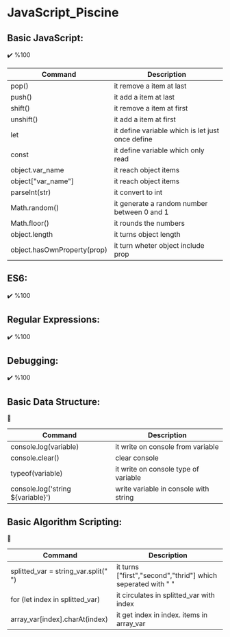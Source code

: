 # JavaScript_Piscine

## Basic JavaScript:
:heavy_check_mark: %100

| Command | Description |
| --- | --- |
| pop() | it remove a item at last |
| push() | it add a item at last |
| shift() | it remove a item at first |
| unshift() | it add a item at first |
| let | it define variable which is let just once define |
| const | it define variable which only read |
| object.var_name | it reach object items |
| object["var_name"] | it reach object items |
| parseInt(str) | it convert to int |
| Math.random() | it generate a random number between 0 and 1 |
| Math.floor() | it rounds the numbers|
| object.length | it turns object length |
| object.hasOwnProperty(prop) | it turn wheter object include prop |

## ES6:
:heavy_check_mark: %100

## Regular Expressions:
:heavy_check_mark: %100

## Debugging:
:heavy_check_mark: %100

## Basic Data Structure:
:construction: 

| Command | Description |
| --- | --- |
| console.log(variable) | it write on console from variable |
| console.clear() | clear console |
| typeof(variable) | it write on console type of variable |
| console.log('string ${variable}') | write variable in console with string |

## Basic Algorithm Scripting:
:construction: 

| Command | Description |
| --- | --- |
| splitted_var = string_var.split(" ") | it turns ["first","second","thrid"] which seperated with " " |
| for (let index in splitted_var) | it circulates in splitted_var with index |
| array_var[index].charAt(index) | it get index in index. items in array_var |
